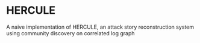 # HERCULE
A naive implementation of HERCULE, an attack story reconstruction system using community discovery on correlated log graph
